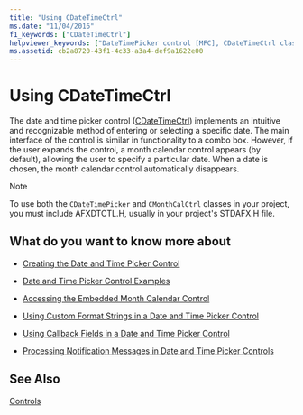 ```yaml
---
title: "Using CDateTimeCtrl"
ms.date: "11/04/2016"
f1_keywords: ["CDateTimeCtrl"]
helpviewer_keywords: ["DateTimePicker control [MFC], CDateTimeCtrl class"]
ms.assetid: cb2a8720-43f1-4c33-a3a4-def9a1622e00
---
```

# Using CDateTimeCtrl

The date and time picker control ([CDateTimeCtrl](../mfc/reference/cdatetimectrl-class.md)) implements an intuitive and recognizable method of entering or selecting a specific date. The main interface of the control is similar in functionality to a combo box. However, if the user expands the control, a month calendar control appears (by default), allowing the user to specify a particular date. When a date is chosen, the month calendar control automatically disappears.

> [!NOTE]
>  To use both the `CDateTimePicker` and `CMonthCalCtrl` classes in your project, you must include AFXDTCTL.H, usually in your project's STDAFX.H file.

## What do you want to know more about

- [Creating the Date and Time Picker Control](../mfc/creating-the-date-and-time-picker-control.md)

- [Date and Time Picker Control Examples](../mfc/date-and-time-picker-control-examples.md)

- [Accessing the Embedded Month Calendar Control](../mfc/accessing-the-embedded-month-calendar-control.md)

- [Using Custom Format Strings in a Date and Time Picker Control](../mfc/using-custom-format-strings-in-a-date-and-time-picker-control.md)

- [Using Callback Fields in a Date and Time Picker Control](../mfc/using-callback-fields-in-a-date-and-time-picker-control.md)

- [Processing Notification Messages in Date and Time Picker Controls](../mfc/processing-notification-messages-in-date-and-time-picker-controls.md)

## See Also

[Controls](../mfc/controls-mfc.md)

